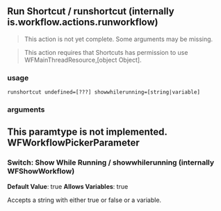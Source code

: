 
## Run Shortcut / runshortcut (internally is.workflow.actions.runworkflow)

> This action is not yet complete. Some arguments may be missing.


> This action requires that Shortcuts has permission to use WFMainThreadResource,[object Object].

### usage
`runshortcut undefined=[???] showwhilerunning=[string|variable]`

### arguments
This paramtype is not implemented. WFWorkflowPickerParameter
---
### Switch: Show While Running / showwhilerunning (internally WFShowWorkflow)
**Default Value**: true
**Allows Variables**: true


Accepts a string with either true or false
or a variable.
